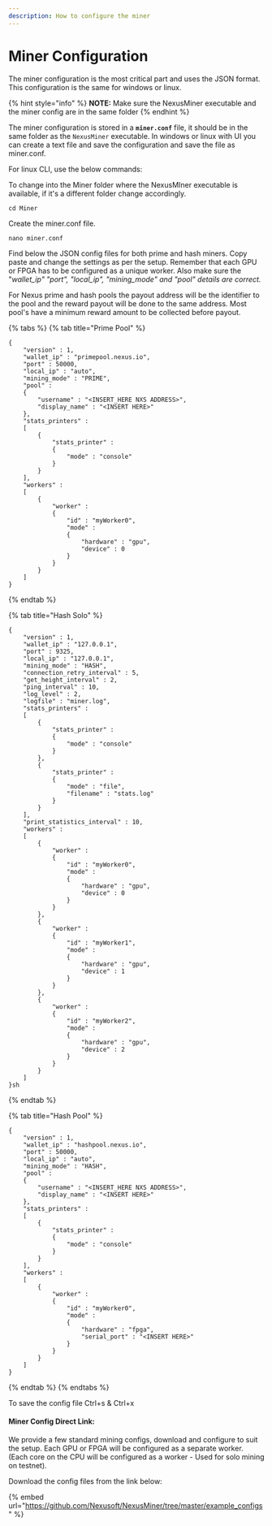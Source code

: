```yaml
---
description: How to configure the miner
---
```


# Miner Configuration

The miner configuration is the most critical part and uses the JSON format. This configuration is the same for windows or linux.

{% hint style="info" %}
**NOTE:** Make sure the NexusMiner executable and the miner config are in the same folder
{% endhint %}

The miner configuration is stored in a **`miner.conf`** file, it should be in the same folder as the `NexusMiner` executable.  In windows or linux with UI you can create a text file and save the configuration and save the file as miner.conf.

For linux CLI, use the below commands:

To change into the Miner folder where the NexusMIner executable is available, if it's a different folder change accordingly.

```
cd Miner
```

Create the miner.conf file.

```
nano miner.conf
```

Find below the JSON config files for both prime and hash miners. Copy paste and change the settings as per the setup. Remember that each GPU or FPGA has to be configured as a unique worker. Also make sure the "_wallet\_ip"  "port", "local\_ip", "mining\_mode" and "pool" details are correct._

For Nexus prime and hash pools the payout address will be the identifier to the pool and the  reward payout will be done to the same address. Most pool's have a minimum reward amount to be collected before payout.

{% tabs %}
{% tab title="Prime Pool" %}
```
{
    "version" : 1,
    "wallet_ip" : "primepool.nexus.io",
    "port" : 50000,
    "local_ip" : "auto",
    "mining_mode" : "PRIME",
    "pool" :
    {
        "username" : "<INSERT_HERE NXS ADDRESS>",
        "display_name" : "<INSERT HERE>"
    },
    "stats_printers" :
    [
        {
            "stats_printer" :
            {
                "mode" : "console"
            }
        }
    ],
    "workers" : 
    [
        {
            "worker" :
            {
                "id" : "myWorker0",
                "mode" : 
                {
                    "hardware" : "gpu",
					"device" : 0
                }
            }
        }
    ]
}
```
{% endtab %}

{% tab title="Hash Solo" %}
```
{
    "version" : 1,
    "wallet_ip" : "127.0.0.1",
    "port" : 9325,
    "local_ip" : "127.0.0.1",
    "mining_mode" : "HASH",
    "connection_retry_interval" : 5,
    "get_height_interval" : 2,
    "ping_interval" : 10,
    "log_level" : 2,
    "logfile" : "miner.log",
    "stats_printers" :
    [
        {
            "stats_printer" :
            {
                "mode" : "console"
            }
        },
        {
            "stats_printer" :
            {
                "mode" : "file",
                "filename" : "stats.log"
            }
        }
    ],
    "print_statistics_interval" : 10,
    "workers" : 
    [
        {
            "worker" :
            {
                "id" : "myWorker0",
                "mode" : 
                {
                    "hardware" : "gpu",
                    "device" : 0
                }
            }
        },
        {
            "worker" :
            {
                "id" : "myWorker1",
                "mode" : 
                {
                    "hardware" : "gpu",
                    "device" : 1
                }
            }
        },
        {
            "worker" :
            {
                "id" : "myWorker2",
                "mode" : 
                {
                    "hardware" : "gpu",
                    "device" : 2
                }
            }
        } 
    ]
}sh
```
{% endtab %}

{% tab title="Hash Pool" %}
```
{
    "version" : 1,
    "wallet_ip" : "hashpool.nexus.io",
    "port" : 50000,
    "local_ip" : "auto",
    "mining_mode" : "HASH",
    "pool" :
    {
        "username" : "<INSERT_HERE NXS ADDRESS>",
        "display_name" : "<INSERT HERE>"
    },
    "stats_printers" :
    [
        {
            "stats_printer" :
            {
                "mode" : "console"
            }
        }
    ],
    "workers" : 
    [
        {
            "worker" :
            {
                "id" : "myWorker0",
                "mode" : 
                {
                    "hardware" : "fpga",
					"serial_port" : "<INSERT HERE>"
                }
            }
        }
    ]
}
```
{% endtab %}
{% endtabs %}

To save the config file Ctrl+s & Ctrl+x

#### Miner Config Direct Link:

We provide a few standard mining configs, download and configure to suit the setup. Each GPU or FPGA will be configured as a separate worker. (Each core on the CPU will be configured as a worker - Used for solo mining on testnet).&#x20;

Download the config files from the link below:

{% embed url="https://github.com/Nexusoft/NexusMiner/tree/master/example_configs" %}



